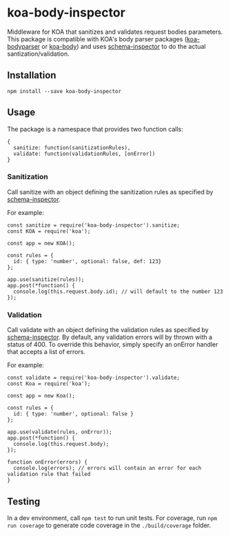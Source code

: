 # koa-body-inspector

Middleware for KOA that sanitizes and validates request bodies parameters. This package is compatible with KOA's body parser packages ([koa-bodyparser](https://www.npmjs.com/package/koa-bodyparser) or [koa-body](https://www.npmjs.com/package/koa-body)) and uses [schema-inspector](https://www.npmjs.com/package/schema-inspector) to do the actual santization/validation.

## Installation

`npm install --save koa-body-inspector`

## Usage

The package is a namespace that provides two function calls:
```
{
  sanitize: function(sanitizationRules),
  validate: function(validationRules, [onError])
}
```

### Sanitization

Call sanitize with an object defining the sanitization rules as specified by [schema-inspector](https://github.com/Atinux/schema-inspector#sanitization).

For example:
```
const sanitize = require('koa-body-inspector').sanitize;
const KOA = require('koa');

const app = new KOA();

const rules = {
  id: { type: 'number', optional: false, def: 123}
};

app.use(sanitize(rules));
app.post(*function() {
  console.log(this.request.body.id); // will default to the number 123
});

```

### Validation

Call validate with an object defining the validation rules as specified by [schema-inspector](https://github.com/Atinux/schema-inspector#sanitization). By default, any validation errors will by thrown with a status of 400. To override this behavior, simply specify an onError handler that accepts a list of errors.

For example:
```
const validate = require('koa-body-inspector').validate;
const Koa = require('koa');

const app = new Koa();

const rules = {
  id: { type: 'number', optional: false }
};

app.use(validate(rules, onError));
app.post(*function() {
  console.log(this.request.body);
});

function onError(errors) {
  console.log(errors); // errors will contain an error for each validation rule that failed
}
```

## Testing

In a dev environment, call `npm test` to run unit tests. For coverage, run `npm run coverage` to generate code coverage in the `./build/coverage` folder.
